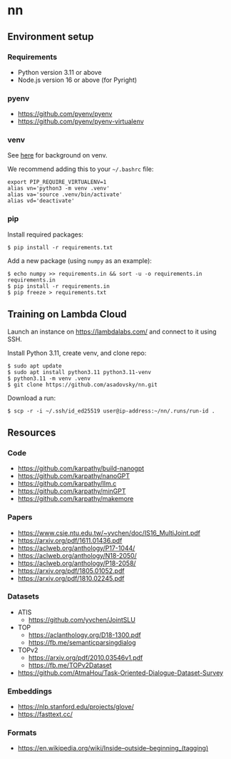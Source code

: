 # nn

## Environment setup

### Requirements

- Python version 3.11 or above
- Node.js version 16 or above (for Pyright)

### pyenv

- https://github.com/pyenv/pyenv
- https://github.com/pyenv/pyenv-virtualenv

### venv

See [here](https://docs.python.org/3/library/venv.html) for background on venv.

We recommend adding this to your `~/.bashrc` file:

    export PIP_REQUIRE_VIRTUALENV=1
    alias vn='python3 -m venv .venv'
    alias va='source .venv/bin/activate'
    alias vd='deactivate'

### pip

Install required packages:

    $ pip install -r requirements.txt

Add a new package (using `numpy` as an example):

    $ echo numpy >> requirements.in && sort -u -o requirements.in requirements.in
    $ pip install -r requirements.in
    $ pip freeze > requirements.txt

## Training on Lambda Cloud

Launch an instance on https://lambdalabs.com/ and connect to it using SSH.

Install Python 3.11, create venv, and clone repo:

    $ sudo apt update
    $ sudo apt install python3.11 python3.11-venv
    $ python3.11 -m venv .venv
    $ git clone https://github.com/asadovsky/nn.git

Download a run:

    $ scp -r -i ~/.ssh/id_ed25519 user@ip-address:~/nn/.runs/run-id .

## Resources

### Code

- https://github.com/karpathy/build-nanogpt
- https://github.com/karpathy/nanoGPT
- https://github.com/karpathy/llm.c
- https://github.com/karpathy/minGPT
- https://github.com/karpathy/makemore

### Papers

- https://www.csie.ntu.edu.tw/~yvchen/doc/IS16_MultiJoint.pdf
- https://arxiv.org/pdf/1611.01436.pdf
- https://aclweb.org/anthology/P17-1044/
- https://aclweb.org/anthology/N18-2050/
- https://aclweb.org/anthology/P18-2058/
- https://arxiv.org/pdf/1805.01052.pdf
- https://arxiv.org/pdf/1810.02245.pdf

### Datasets

- ATIS
  - https://github.com/yvchen/JointSLU
- TOP
  - https://aclanthology.org/D18-1300.pdf
  - https://fb.me/semanticparsingdialog
- TOPv2
  - https://arxiv.org/pdf/2010.03546v1.pdf
  - https://fb.me/TOPv2Dataset
- https://github.com/AtmaHou/Task-Oriented-Dialogue-Dataset-Survey

### Embeddings

- https://nlp.stanford.edu/projects/glove/
- https://fasttext.cc/

### Formats

- https://en.wikipedia.org/wiki/Inside–outside–beginning_(tagging)
